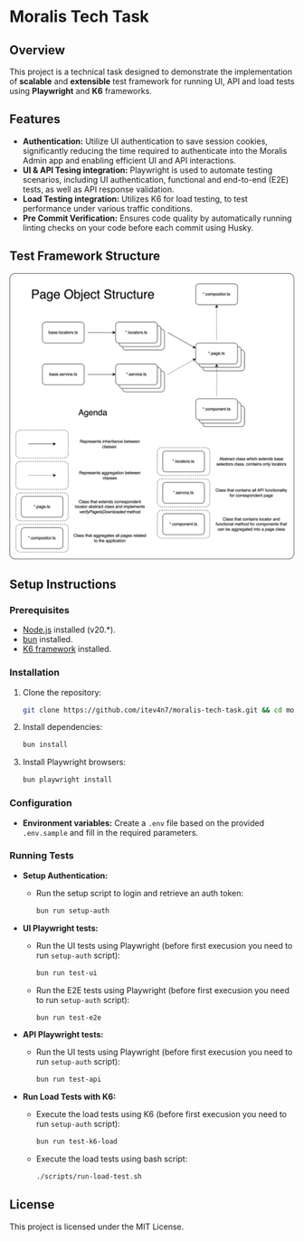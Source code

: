 # Moralis Tech Task

## Overview

This project is a technical task designed to demonstrate the implementation of **scalable** and **extensible** test framework for running UI, API and load tests using **Playwright** and **K6** frameworks.

## Features

- **Authentication:** Utilize UI authentication to save session cookies, significantly reducing the time required to authenticate into the Moralis Admin app and enabling efficient UI and API interactions.
- **UI & API Tesing integration:** Playwright is used to automate testing scenarios, including UI authentication, functional and end-to-end (E2E) tests, as well as API response validation.
- **Load Testing integration:** Utilizes K6 for load testing, to test performance under various traffic conditions.
- **Pre Commit Verification:** Ensures code quality by automatically running linting checks on your code before each commit using Husky.

## Test Framework Structure

![Diagram of Page Object Structure](./pos_diagram.png)

## Setup Instructions

### Prerequisites

- [Node.js](https://nodejs.org/en) installed (v20.\*).
- [bun](https://bun.sh/) installed.
- [K6 framework](https://k6.io/docs/get-started/installation/) installed.

### Installation

1. Clone the repository:
   ```bash
   git clone https://github.com/itev4n7/moralis-tech-task.git && cd moralis-tech-task
   ```
2. Install dependencies:
   ```bash
   bun install
   ```
3. Install Playwright browsers:
   ```bash
   bun playwright install
   ```

### Configuration

- **Environment variables:** Create a `.env` file based on the provided `.env.sample` and fill in the required parameters.

### Running Tests

- **Setup Authentication:**

  - Run the setup script to login and retrieve an auth token:
    ```bash
    bun run setup-auth
    ```

- **UI Playwright tests:**

  - Run the UI tests using Playwright (before first execusion you need to run `setup-auth` script):
    ```bash
    bun run test-ui
    ```
  - Run the E2E tests using Playwright (before first execusion you need to run `setup-auth` script):
    ```bash
    bun run test-e2e
    ```

- **API Playwright tests:**

  - Run the UI tests using Playwright (before first execusion you need to run `setup-auth` script):
    ```bash
    bun run test-api
    ```

- **Run Load Tests with K6:**

  - Execute the load tests using K6 (before first execusion you need to run `setup-auth` script):
    ```bash
    bun run test-k6-load
    ```
  - Execute the load tests using bash script:
    ```bash
    ./scripts/run-load-test.sh
    ```

## License

This project is licensed under the MIT License.
